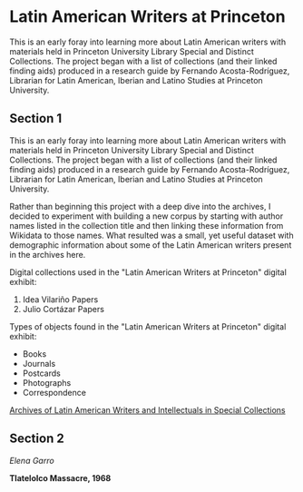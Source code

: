# Latin American Writers at Princeton

This is an early foray into learning more about Latin American writers with materials held in Princeton University Library Special and Distinct Collections. The project began with  a list of collections  (and their linked finding aids) produced in a research guide by Fernando Acosta-Rodríguez, Librarian for Latin American, Iberian and Latino Studies at Princeton University.

## Section 1

This is an early foray into learning more about Latin American writers with materials held in Princeton University Library Special and Distinct Collections. The project began with  a list of collections  (and their linked finding aids) produced in a research guide by Fernando Acosta-Rodríguez, Librarian for Latin American, Iberian and Latino Studies at Princeton University. 

Rather than beginning this project with a deep dive into the archives, I decided to experiment with building a new corpus by starting with author names listed in the collection title and then linking these information from Wikidata to those names. What resulted was a small, yet useful dataset with demographic information about some of the Latin American writers present in the archives here.

Digital collections used in the "Latin American Writers at Princeton" digital exhibit:

1. Idea Vilariño Papers
2. Julio Cortázar Papers

Types of objects found in the "Latin American Writers at Princeton" digital exhibit:

- Books
- Journals
- Postcards
- Photographs
- Correspondence

[Archives of Latin American Writers and Intellectuals in Special Collections](https://libguides.princeton.edu/latinammss)


## Section 2

*Elena Garro*

**Tlatelolco Massacre, 1968**